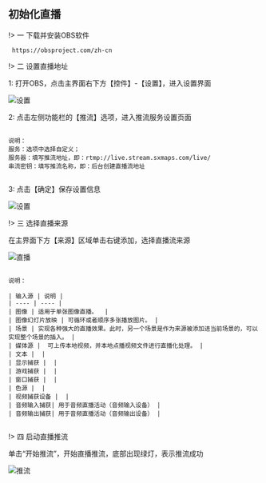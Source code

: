 ## 初始化直播

!> 一 下载并安装OBS软件 

```` text
 https://obsproject.com/zh-cn

````

!> 二 设置直播地址 

1: 打开OBS，点击主界面右下方【控件】-【设置】，进入设置界面

![设置](https://static.sxmaps.com/images/docs/obs_setting.png)

2: 点击左侧功能栏的【推流】选项，进入推流服务设置页面

```` text

说明：
服务：选项中选择自定义；
服务器：填写推流地址，即：​rtmp://live.stream.sxmaps.com/live/
串流密钥：填写推流名称，即：​后台创建直播流地址


````

3: 点击【确定】保存设置信息

![设置](https://static.sxmaps.com/images/docs/%E7%9B%B4%E6%92%AD%E9%85%8D%E7%BD%AE.png)




!> 三 选择直播来源 

在主界面下方【来源】区域单击右键添加，选择直播流来源

![直播](https://static.sxmaps.com/images/docs/obs_live_source.png)

```` text

说明：

| 输入源 | 说明 | 
| ---- | ---- | 
| 图像 | 适用于单张图像直播。  | 
| 图像幻灯片放映 | 可循环或者顺序多张播放图片。 | 
| 场景 | 实现各种强大的直播效果。此时，另一个场景是作为来源被添加进当前场景的，可以实现整个场景的插入。 |
| 媒体源 |  可上传本地视频，并本地点播视频文件进行直播化处理。 |
| 文本 |  |
| 显示捕获 |  |
| 游戏捕获 |  |
| 窗口捕获 |  |
| 色源 |  |
| 视频捕获设备 |  |
| 音频输入捕获| 用于音频直播活动（音频输入设备） |
| 音频输出捕获| 用于音频直播活动（音频输出设备） |


````

!> 四 启动直播推流

单击“开始推流”，开始直播推流，底部出现绿灯，表示推流成功

![推流](https://static.sxmaps.com/images/docs/WX20210601-183702%402x.png)